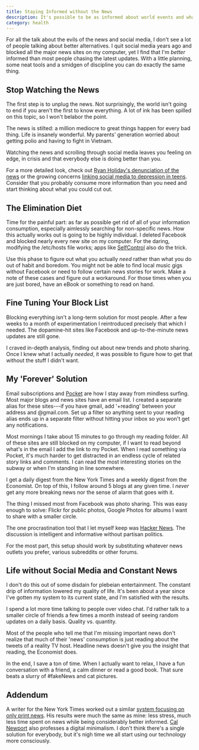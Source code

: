 ```yaml
---
title: Staying Informed without the News
description: It's possible to be as informed about world events and what's going on without becoming a slave to push notifications, the news cycle and social media. It just takes a few tools and some planning.
category: health
---
```


For all the talk about the evils of the news and social media, I don't see a lot of people talking about better alternatives. I quit social media years ago and blocked all the major news sites on my computer, yet I find that I'm *better* informed than most people chasing the latest updates. With a little planning, some neat tools and a smidgen of discipline you can do exactly the same thing.

## Stop Watching the News

The first step is to unplug the news. Not surprisingly, the world isn't going to end if you aren't the first to know everything. A lot of ink has been spilled on this topic, so I won't belabor the point.

The news is stilted: a million mediocre to great things happen for every bad thing. Life is insanely wonderful. My parents' generation worried about getting polio and having to fight in Vietnam.

Watching the news and scrolling through social media leaves you feeling on edge, in crisis and that everybody else is doing better than you.

For a more detailed look, check out [Ryan Holiday's denunciation of the news][ryn] or the growing concerns [linking social media to depression in teens][smd]. Consider that you probably consume more information than you need and start thinking about what you could cut out.

## The Elimination Diet

Time for the painful part: as far as possible get rid of all of your information consumption, especially aimlessly searching for non-specific news. How this actually works out is going to be highly individual. I deleted Facebook and blocked nearly every new site on my computer. For the daring, modifying the /etc/hosts file works; apps like [SelfControl][sca] also do the trick.

Use this phase to figure out what you actually *need* rather than what you do out of habit and boredom. You might not be able to find local music gigs without Facebook or need to follow certain news stories for work. Make a note of these cases and figure out a workaround. For those times when you are just bored, have an eBook or something to read on hand.

## Fine Tuning Your Block List

Blocking everything isn't a long-term solution for most people. After a few weeks to a month of experimentation I reintroduced precisely that which I needed. The dopamine-hit sites like Facebook and up-to-the-minute news updates are still gone.

I craved in-depth analysis, finding out about new trends and photo sharing. Once I knew what I actually *needed*, it was possible to figure how to get that without the stuff I didn't want.

## My 'Forever' Solution

Email subscriptions and [Pocket][poc] are how I stay away from mindless surfing. Most major blogs and news sites have an email list. I created a separate alias for these sites---if you have gmail, add '+reading' between your address and @gmail.com. Set up a filter so anything sent to your reading alias ends up in a separate filter without hitting your inbox so you won't get any notifications.

Most mornings I take about 15 minutes to go through my reading folder. All of these sites are still blocked on my computer, if I want to read beyond what's in the email I add the link to my Pocket. When I read something via Pocket, it's much harder to get distracted in an endless cycle of related story links and comments. I can read the most interesting stories on the subway or when I'm standing in line somewhere.

I get a daily digest from the New York Times and a weekly digest from the Economist. On top of this, I follow around 5 blogs at any given time. I *never* get any more breaking news nor the sense of alarm that goes with it.  

The thing I missed most from Facebook was photo sharing. This was easy enough to solve: Flickr for public photos, Google Photos for albums I want to share with a smaller circle.

The one procrastination tool that I let myself keep was [Hacker News][hn].  The discussion is intelligent and informative without partisan politics.

For the most part, this setup should work by substituting whatever news outlets you prefer, various subreddits or other forums.

## Life without Social Media and Constant News

I don't do this out of some disdain for plebeian entertainment. The constant drip of information lowered my quality of life. It's been about a year since I've gotten my system to its current state, and I'm satisfied with the results.

I spend a lot more time talking to people over video chat. I'd rather talk to a smaller circle of friends a few times a month instead of seeing random updates on a daily basis. Quality vs. quantity.

Most of the people who tell me that I'm missing important news don't realize that much of their 'news' consumption is just reading about the tweets of a reality TV host. Headline news doesn't give you the insight  that reading, the Economist does.

In the end, I save a ton of time. When I actually want to relax, I have a fun conversation with a friend, a calm dinner or read a good book. That sure beats a slurry of #fakeNews and cat pictures.

## Addendum

A writer for the New York Times worked out a similar [system focusing on only print news][nyt]. His results were much the same as mine: less stress, much less time spent on news while being considerably better informed. [Cal Newport][dwb] also professes a digital minimalism. I don't think there's a single solution for everybody, but it's nigh time we all start using our technology more consciously.

[ryn]: https://ryanholiday.net/stop-watching-the-news/
[smd]: https://www.bbc.com/news/technology-42705881
[sca]: https://selfcontrolapp.com/
[poc]: https://getpocket.com
[hn]: https://news.ycombinator.com/
[nyt]: https://www.nytimes.com/2018/03/07/technology/two-months-news-newspapers.html
[dwb]: http://calnewport.com/blog/
